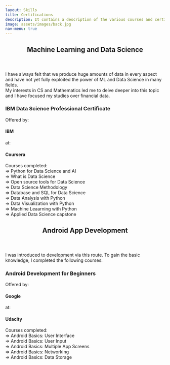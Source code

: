 ```yaml
---
layout: Skills
title: Certifications
description: It contains a description of the various courses and certifications i have pursued out of interest. <br />These weren't a part of my academic curriculum
image: assets/images/back.jpg
nav-menu: true
---
```



<section id="one">
	<div class="inner">
		<header class="major">
			<h2>Machine Learning and Data Science</h2>
		</header>
		<p>I have always felt that we produce huge amounts of data in every aspect and have not yet fully exploited the power of ML and Data Science in many fields.
		<br /> My interests in CS and Mathematics led me to delve deeper into this topic and I have focused my studies over financial data.</p>
<!-- One --
		<h3>Machine Learning and Reinforcement Learning in Finance</h3>
		Offered by: <h4>New York University - Tandon School of Engineering</h4>at: <h4>Coursera</h4>
		Courses completed:<br />
		=> Guided Tour of Machine Learning in Finance<br/>
		=> Fundamentals of Machine Learning in Finance<br/>
		Currently Enrolled in:<br/>
		=> Reinforcement Learning in Finance<br/>
		=> Overview of Advanced methods of Reinforcement Learning in Finance<br /><br />
<!-- One -->
		<h3>IBM Data Science Professional Certificate</h3>
		Offered by: <h4>IBM</h4>at: <h4>Coursera</h4>
		Courses completed:<br />
		=> Python for Data Science and AI<br/>
		=> What is Data Science<br/>
		=> Open source tools for Data Science<br/>
		=> Data Science Methodology<br/>
		=> Database and SQL for Data Science<br/>
		=> Data Analysis with Python<br/>
		=> Data Visualization with Python<br/>
		=> Machine Leaarning with Python<br/>
		=> Applied Data Science capstone<br />
	</div>
</section>


<section id="one">
	<div class="inner">
		<header class="major">
			<h2>Android App Development</h2>
		</header>
		<p>I was introduced to development via this route. To gain the basic knowledge, I completed the following courses:</p>
		<h3>Android Development for Beginners</h3>Offered by:<h4>Google</h4>at: <h4>Udacity</h4>
		Courses completed:<br/>
		=> Android Basics: User Interface<br/>
		=> Android Basics: User Input<br/>
		=> Android Basics: Multiple App Screens<br/>
		=> Android Basics: Networking<br/>
		=> Android Basics: Data Storage<br/>
	</div>
</section>

